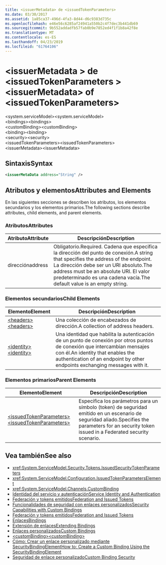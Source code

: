 ```yaml
---
title: <issuerMetadata> de <issuedTokenParameters>
ms.date: 03/30/2017
ms.assetid: 1a85ca37-496d-4fa3-8d44-d6c9383d735c
ms.openlocfilehash: e46e56c6285af24941a550b2c4f7dec3b441db69
ms.sourcegitcommit: 9b552addadfb57fab0b9e7852ed4f1f1b8a42f8e
ms.translationtype: MT
ms.contentlocale: es-ES
ms.lasthandoff: 04/23/2019
ms.locfileid: "61764106"
---
```

# <a name="issuermetadata-of-issuedtokenparameters"></a><span data-ttu-id="2cb50-102">\<issuerMetadata > de \<issuedTokenParameters ></span><span class="sxs-lookup"><span data-stu-id="2cb50-102">\<issuerMetadata> of \<issuedTokenParameters></span></span>
<span data-ttu-id="2cb50-103">\<system.serviceModel></span><span class="sxs-lookup"><span data-stu-id="2cb50-103">\<system.serviceModel></span></span>  
<span data-ttu-id="2cb50-104">\<bindings></span><span class="sxs-lookup"><span data-stu-id="2cb50-104">\<bindings></span></span>  
<span data-ttu-id="2cb50-105">\<customBinding></span><span class="sxs-lookup"><span data-stu-id="2cb50-105">\<customBinding></span></span>  
<span data-ttu-id="2cb50-106">\<binding></span><span class="sxs-lookup"><span data-stu-id="2cb50-106">\<binding></span></span>  
<span data-ttu-id="2cb50-107">\<security></span><span class="sxs-lookup"><span data-stu-id="2cb50-107">\<security></span></span>  
<span data-ttu-id="2cb50-108">\<issuedTokenParameters></span><span class="sxs-lookup"><span data-stu-id="2cb50-108">\<issuedTokenParameters></span></span>  
<span data-ttu-id="2cb50-109">\<issuerMetadata></span><span class="sxs-lookup"><span data-stu-id="2cb50-109">\<issuerMetadata></span></span>  
  
## <a name="syntax"></a><span data-ttu-id="2cb50-110">Sintaxis</span><span class="sxs-lookup"><span data-stu-id="2cb50-110">Syntax</span></span>  
  
```xml  
<issuerMetaData address="String" />
```  
  
## <a name="attributes-and-elements"></a><span data-ttu-id="2cb50-111">Atributos y elementos</span><span class="sxs-lookup"><span data-stu-id="2cb50-111">Attributes and Elements</span></span>  
 <span data-ttu-id="2cb50-112">En las siguientes secciones se describen los atributos, los elementos secundarios y los elementos primarios.</span><span class="sxs-lookup"><span data-stu-id="2cb50-112">The following sections describe attributes, child elements, and parent elements.</span></span>  
  
### <a name="attributes"></a><span data-ttu-id="2cb50-113">Atributos</span><span class="sxs-lookup"><span data-stu-id="2cb50-113">Attributes</span></span>  
  
|<span data-ttu-id="2cb50-114">Atributo</span><span class="sxs-lookup"><span data-stu-id="2cb50-114">Attribute</span></span>|<span data-ttu-id="2cb50-115">Descripción</span><span class="sxs-lookup"><span data-stu-id="2cb50-115">Description</span></span>|  
|---------------|-----------------|  
|<span data-ttu-id="2cb50-116">dirección</span><span class="sxs-lookup"><span data-stu-id="2cb50-116">address</span></span>|<span data-ttu-id="2cb50-117">Obligatorio.</span><span class="sxs-lookup"><span data-stu-id="2cb50-117">Required.</span></span> <span data-ttu-id="2cb50-118">Cadena que especifica la dirección del punto de conexión.</span><span class="sxs-lookup"><span data-stu-id="2cb50-118">A string that specifies the address of the endpoint.</span></span> <span data-ttu-id="2cb50-119">La dirección debe ser un URI absoluto.</span><span class="sxs-lookup"><span data-stu-id="2cb50-119">The address must be an absolute URI.</span></span> <span data-ttu-id="2cb50-120">El valor predeterminado es una cadena vacía.</span><span class="sxs-lookup"><span data-stu-id="2cb50-120">The default value is an empty string.</span></span>|  
  
### <a name="child-elements"></a><span data-ttu-id="2cb50-121">Elementos secundarios</span><span class="sxs-lookup"><span data-stu-id="2cb50-121">Child Elements</span></span>  
  
|<span data-ttu-id="2cb50-122">Elemento</span><span class="sxs-lookup"><span data-stu-id="2cb50-122">Element</span></span>|<span data-ttu-id="2cb50-123">Descripción</span><span class="sxs-lookup"><span data-stu-id="2cb50-123">Description</span></span>|  
|-------------|-----------------|  
|[<span data-ttu-id="2cb50-124">\<headers></span><span class="sxs-lookup"><span data-stu-id="2cb50-124">\<headers></span></span>](../../../../../docs/framework/configure-apps/file-schema/wcf/headers-element.md)|<span data-ttu-id="2cb50-125">Una colección de encabezados de dirección.</span><span class="sxs-lookup"><span data-stu-id="2cb50-125">A collection of address headers.</span></span>|  
|[<span data-ttu-id="2cb50-126">\<identity></span><span class="sxs-lookup"><span data-stu-id="2cb50-126">\<identity></span></span>](../../../../../docs/framework/configure-apps/file-schema/wcf/identity.md)|<span data-ttu-id="2cb50-127">Una identidad que habilita la autenticación de un punto de conexión por otros puntos de conexión que intercambian mensajes con él.</span><span class="sxs-lookup"><span data-stu-id="2cb50-127">An identity that enables the authentication of an endpoint by other endpoints exchanging messages with it.</span></span>|  
  
### <a name="parent-elements"></a><span data-ttu-id="2cb50-128">Elementos primarios</span><span class="sxs-lookup"><span data-stu-id="2cb50-128">Parent Elements</span></span>  
  
|<span data-ttu-id="2cb50-129">Elemento</span><span class="sxs-lookup"><span data-stu-id="2cb50-129">Element</span></span>|<span data-ttu-id="2cb50-130">Descripción</span><span class="sxs-lookup"><span data-stu-id="2cb50-130">Description</span></span>|  
|-------------|-----------------|  
|[<span data-ttu-id="2cb50-131">\<issuedTokenParameters></span><span class="sxs-lookup"><span data-stu-id="2cb50-131">\<issuedTokenParameters></span></span>](../../../../../docs/framework/configure-apps/file-schema/wcf/issuedtokenparameters.md)|<span data-ttu-id="2cb50-132">Especifica los parámetros para un símbolo (token) de seguridad emitido en un escenario de seguridad aliado.</span><span class="sxs-lookup"><span data-stu-id="2cb50-132">Specifies the parameters for an security token issued in a Federated security scenario.</span></span>|  
  
## <a name="see-also"></a><span data-ttu-id="2cb50-133">Vea también</span><span class="sxs-lookup"><span data-stu-id="2cb50-133">See also</span></span>

- <xref:System.ServiceModel.Security.Tokens.IssuedSecurityTokenParameters>
- <xref:System.ServiceModel.Configuration.IssuedTokenParametersElement>
- <xref:System.ServiceModel.Channels.CustomBinding>
- [<span data-ttu-id="2cb50-134">Identidad del servicio y autenticación</span><span class="sxs-lookup"><span data-stu-id="2cb50-134">Service Identity and Authentication</span></span>](../../../../../docs/framework/wcf/feature-details/service-identity-and-authentication.md)
- [<span data-ttu-id="2cb50-135">Federación y tokens emitidos</span><span class="sxs-lookup"><span data-stu-id="2cb50-135">Federation and Issued Tokens</span></span>](../../../../../docs/framework/wcf/feature-details/federation-and-issued-tokens.md)
- [<span data-ttu-id="2cb50-136">Funcionalidades de seguridad con enlaces personalizados</span><span class="sxs-lookup"><span data-stu-id="2cb50-136">Security Capabilities with Custom Bindings</span></span>](../../../../../docs/framework/wcf/feature-details/security-capabilities-with-custom-bindings.md)
- [<span data-ttu-id="2cb50-137">Federación y tokens emitidos</span><span class="sxs-lookup"><span data-stu-id="2cb50-137">Federation and Issued Tokens</span></span>](../../../../../docs/framework/wcf/feature-details/federation-and-issued-tokens.md)
- [<span data-ttu-id="2cb50-138">Enlaces</span><span class="sxs-lookup"><span data-stu-id="2cb50-138">Bindings</span></span>](../../../../../docs/framework/wcf/bindings.md)
- [<span data-ttu-id="2cb50-139">Extensión de enlaces</span><span class="sxs-lookup"><span data-stu-id="2cb50-139">Extending Bindings</span></span>](../../../../../docs/framework/wcf/extending/extending-bindings.md)
- [<span data-ttu-id="2cb50-140">Enlaces personalizados</span><span class="sxs-lookup"><span data-stu-id="2cb50-140">Custom Bindings</span></span>](../../../../../docs/framework/wcf/extending/custom-bindings.md)
- [<span data-ttu-id="2cb50-141">\<customBinding></span><span class="sxs-lookup"><span data-stu-id="2cb50-141">\<customBinding></span></span>](../../../../../docs/framework/configure-apps/file-schema/wcf/custombinding.md)
- [<span data-ttu-id="2cb50-142">Cómo: Crear un enlace personalizado mediante SecurityBindingElement</span><span class="sxs-lookup"><span data-stu-id="2cb50-142">How to: Create a Custom Binding Using the SecurityBindingElement</span></span>](../../../../../docs/framework/wcf/feature-details/how-to-create-a-custom-binding-using-the-securitybindingelement.md)
- [<span data-ttu-id="2cb50-143">Seguridad de enlace personalizado</span><span class="sxs-lookup"><span data-stu-id="2cb50-143">Custom Binding Security</span></span>](../../../../../docs/framework/wcf/samples/custom-binding-security.md)
